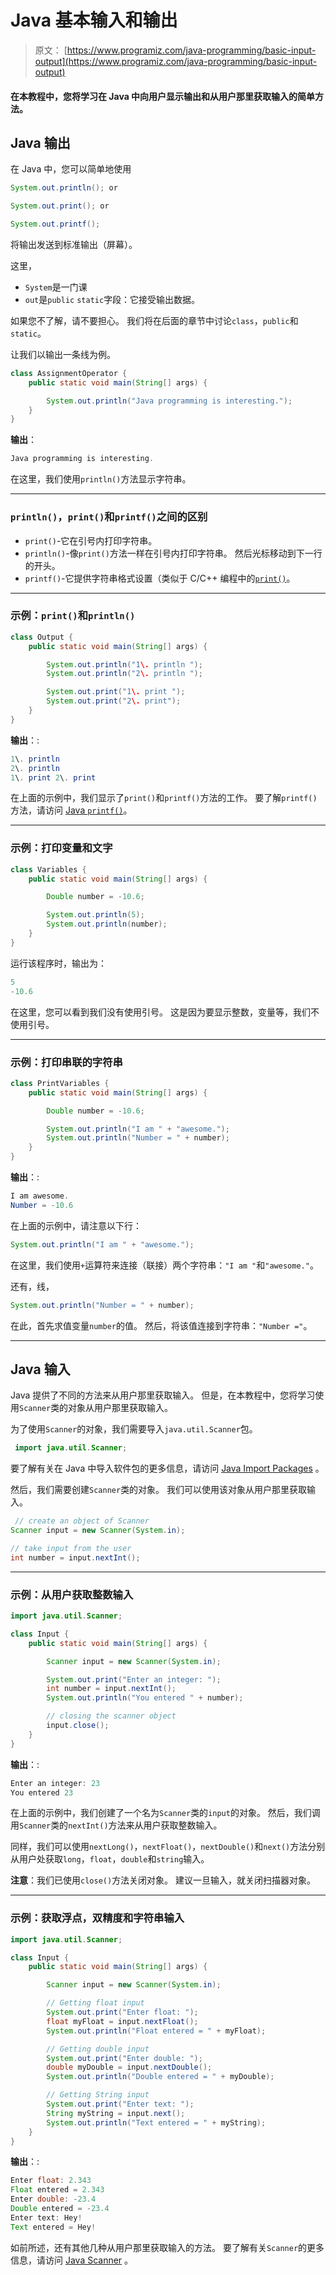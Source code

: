 # Java 基本输入和输出

> 原文： [https://www.programiz.com/java-programming/basic-input-output](https://www.programiz.com/java-programming/basic-input-output)

#### 在本教程中，您将学习在 Java 中向用户显示输出和从用户那里获取输入的简单方法。

## Java 输出

在 Java 中，您可以简单地使用

```java
System.out.println(); or

System.out.print(); or

System.out.printf(); 
```

将输出发送到标准输出（屏幕）。

这里，

*   `System`是一门课
*   `out`是`public` `static`字段：它接受输出数据。

如果您不了解，请不要担心。 我们将在后面的章节中讨论`class`，`public`和`static`。

让我们以输出一条线为例。

```java
class AssignmentOperator {
    public static void main(String[] args) {

        System.out.println("Java programming is interesting.");   
    }
} 
```

**输出**：

```java
Java programming is interesting. 
```

在这里，我们使用`println()`方法显示字符串。

* * *

### `println()`，`print()`和`printf()`之间的区别

*   `print()`-它在引号内打印字符串。
*   `println()`-像`print()`方法一样在引号内打印字符串。 然后光标移动到下一行的开头。
*   `printf()`-它提供字符串格式设置（类似于 C/C++ 编程中的[`print()`](/cpp-programming/library-function/cstdio/printf "printf in C/C++ programming")。

* * *

### 示例：`print()`和`println()`

```java
class Output {
    public static void main(String[] args) {

        System.out.println("1\. println ");
        System.out.println("2\. println ");

        System.out.print("1\. print ");
        System.out.print("2\. print");
    }
} 
```

**输出**：:

```java
1\. println 
2\. println 
1\. print 2\. print 
```

在上面的示例中，我们显示了`print()`和`printf()`方法的工作。 要了解`printf()`方法，请访问 [Java `printf()`](https://www.cs.colostate.edu/~cs160/.Summer16/resources/Java_printf_method_quick_reference.pdf "Java printf()")。

* * *

### 示例：打印变量和文字

```java
class Variables {
    public static void main(String[] args) {

        Double number = -10.6;

        System.out.println(5);
        System.out.println(number);
    }
} 
```

运行该程序时，输出为：

```java
5
-10.6 
```

在这里，您可以看到我们没有使用引号。 这是因为要显示整数，变量等，我们不使用引号。

* * *

### 示例：打印串联的字符串

```java
class PrintVariables {
    public static void main(String[] args) {

        Double number = -10.6;

        System.out.println("I am " + "awesome.");
        System.out.println("Number = " + number);
    }
} 
```

**输出**：:

```java
I am awesome.
Number = -10.6 
```

在上面的示例中，请注意以下行：

```java
System.out.println("I am " + "awesome."); 
```

在这里，我们使用`+`运算符来连接（联接）两个字符串：`"I am "`和`"awesome."`。

还有，线，

```java
System.out.println("Number = " + number); 
```

在此，首先求值变量`number`的值。 然后，将该值连接到字符串：`"Number ="`。

* * *

## Java 输入

Java 提供了不同的方法来从用户那里获取输入。 但是，在本教程中，您将学习使用`Scanner`类的对象从用户那里获取输入。

为了使用`Scanner`的对象，我们需要导入`java.util.Scanner`包。

```java
 import java.util.Scanner; 
```

要了解有关在 Java 中导入软件包的更多信息，请访问 [Java Import Packages](/java-programming/packages-import "Java Import Packages") 。

然后，我们需要创建`Scanner`类的对象。 我们可以使用该对象从用户那里获取输入。

```java
 // create an object of Scanner
Scanner input = new Scanner(System.in);

// take input from the user
int number = input.nextInt(); 
```

* * *

### 示例：从用户获取整数输入

```java
import java.util.Scanner;

class Input {
    public static void main(String[] args) {

        Scanner input = new Scanner(System.in);

        System.out.print("Enter an integer: ");
        int number = input.nextInt();
        System.out.println("You entered " + number);

        // closing the scanner object
        input.close();
    }
} 
```

**输出**：:

```java
Enter an integer: 23
You entered 23 
```

在上面的示例中，我们创建了一个名为`Scanner`类的`input`的对象。 然后，我们调用`Scanner`类的`nextInt()`方法来从用户获取整数输入。

同样，我们可以使用`nextLong()`，`nextFloat()`，`nextDouble()`和`next()`方法分别从用户处获取`long`，`float`，`double`和`string`输入。

**注意**：我们已使用`close()`方法关闭对象。 建议一旦输入，就关闭扫描器对象。

* * *

### 示例：获取浮点，双精度和字符串输入

```java
import java.util.Scanner;

class Input {
    public static void main(String[] args) {

        Scanner input = new Scanner(System.in);

        // Getting float input
        System.out.print("Enter float: ");
        float myFloat = input.nextFloat();
        System.out.println("Float entered = " + myFloat);

        // Getting double input
        System.out.print("Enter double: ");
        double myDouble = input.nextDouble();
        System.out.println("Double entered = " + myDouble);

        // Getting String input
        System.out.print("Enter text: ");
        String myString = input.next();
        System.out.println("Text entered = " + myString);
    }
} 
```

**输出**：:

```java
Enter float: 2.343
Float entered = 2.343
Enter double: -23.4
Double entered = -23.4
Enter text: Hey!
Text entered = Hey! 
```

如前所述，还有其他几种从用户那里获取输入的方法。 要了解有关`Scanner`的更多信息，请访问 [Java Scanner](/java-programming/scanner "Java Scanner") 。